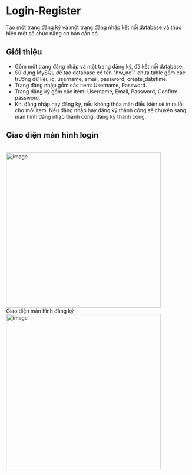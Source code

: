 # Login-Register
Tạo một trang đăng ký và một trang đăng nhập kết nối database và thực hiện một số chức năng cơ bản cần có.

## Giới thiệu
- Gồm một trang đăng nhập và một trang đăng ký, đã kết nối database. 
- Sử dụng MySQL để tạo database có tên "hw_no1" chứa table gồm các trường dữ liệu id, username, email, password, create_datetime.
- Trang đăng nhập gồm các item: Username, Password.
- Trang đăng ký gồm các item: Username, Email, Password, Confirm password.
- Khi đăng nhập hay đăng ký, nếu không thỏa mãn điều kiện sẽ in ra lỗi cho mỗi item. Nếu đăng nhập hay đăng ký thành công sẽ chuyển sang màn hình đăng nhập thành công, đăng ký thành công.

## Giao diện màn hình login
<br>
<img width="420" alt="image" src="![image](https://user-images.githubusercontent.com/127092095/223069257-d6ea0767-05f6-4c9d-8436-6ddf4634ee7b.png)">
</br

## Giao diện màn hình đăng ký
<br>
<img width="420" alt="image" src="![image](https://user-images.githubusercontent.com/127092095/223069390-3c37ffcc-f3d0-4fb2-a03b-28023cd5bb3f.png)">
</br

